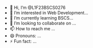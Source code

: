 - 👋 Hi, I’m @L1F23BSCS0276
- 👀 I’m interested in Web Development...
- 🌱 I’m currently learning BSCS...
- 💞️ I’m looking to collaborate on ...
- 📫 How to reach me ...
- 😄 Pronouns: ...
- ⚡ Fun fact: ...

<!---
L1F23BSCS0276/L1F23BSCS0276 is a ✨ special ✨ repository because its `README.md` (this file) appears on your GitHub profile.
You can click the Preview link to take a look at your changes.
--->
